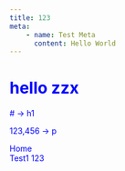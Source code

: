 ```yaml
---
title: 123
meta:
    - name: Test Meta
      content: Hello World
---
```


# hello zzx

\# -> h1

123,456 -> p

<RouterLink to="/" class="text-red underline-blue underline">Home</RouterLink>
<br>
<RouterLink to="/test1" class="text-red underline-blue underline">Test1</RouterLink>
123

<style scoped>
p, h1 {
  color: blue
}
</style>

<script setup lang="ts">
createReusableTemplate
</script>
